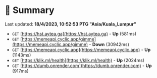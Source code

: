 # 📖 Summary
Last updated: **18/4/2023, 10:52:53 PTG "Asia/Kuala_Lumpur"**

- `GET` [https://hst.aytea.ga](https://hst.aytea.ga) - **Up** (581ms)
- `GET` [https://memeapi.cyclic.app/gimme](https://memeapi.cyclic.app/gimme) - **Down** (30942ms)
- `GET` [https://memeapi.cyclic.app](https://memeapi.cyclic.app) - **Up** (1143ms)
- `GET` [https://klik.ml/health](https://klik.ml/health) - **Up** (2024ms)
- `GET` [https://dumb.onrender.com](https://dumb.onrender.com) - **Up** (917ms)
